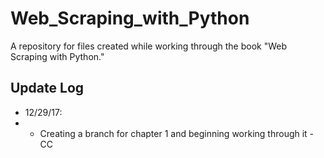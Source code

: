 # Web_Scraping_with_Python
A repository for files created while working through the book "Web Scraping with Python."

## Update Log
* 12/29/17:
* * Creating a branch for chapter 1 and beginning working through it -CC
